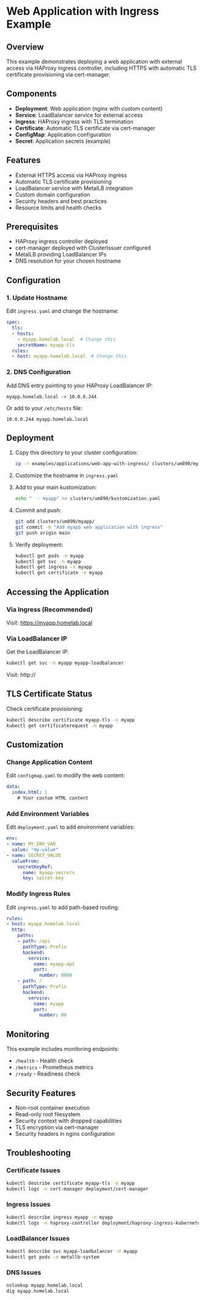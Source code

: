 # Web Application with Ingress Example

## Overview

This example demonstrates deploying a web application with external access via HAProxy ingress controller, including HTTPS with automatic TLS certificate provisioning via cert-manager.

## Components

- **Deployment**: Web application (nginx with custom content)
- **Service**: LoadBalancer service for external access
- **Ingress**: HAProxy ingress with TLS termination
- **Certificate**: Automatic TLS certificate via cert-manager
- **ConfigMap**: Application configuration
- **Secret**: Application secrets (example)

## Features

- External HTTPS access via HAProxy ingress
- Automatic TLS certificate provisioning
- LoadBalancer service with MetalLB integration
- Custom domain configuration
- Security headers and best practices
- Resource limits and health checks

## Prerequisites

- HAProxy ingress controller deployed
- cert-manager deployed with ClusterIssuer configured
- MetalLB providing LoadBalancer IPs
- DNS resolution for your chosen hostname

## Configuration

### 1. Update Hostname
Edit `ingress.yaml` and change the hostname:
```yaml
spec:
  tls:
  - hosts:
    - myapp.homelab.local  # Change this
    secretName: myapp-tls
  rules:
  - host: myapp.homelab.local  # Change this
```

### 2. DNS Configuration
Add DNS entry pointing to your HAProxy LoadBalancer IP:
```
myapp.homelab.local -> 10.0.0.244
```

Or add to your `/etc/hosts` file:
```
10.0.0.244 myapp.homelab.local
```

## Deployment

1. Copy this directory to your cluster configuration:
   ```bash
   cp -r examples/applications/web-app-with-ingress/ clusters/um890/myapp/
   ```

2. Customize the hostname in `ingress.yaml`

3. Add to your main kustomization:
   ```bash
   echo "  - myapp" >> clusters/um890/kustomization.yaml
   ```

4. Commit and push:
   ```bash
   git add clusters/um890/myapp/
   git commit -m "Add myapp web application with ingress"
   git push origin main
   ```

5. Verify deployment:
   ```bash
   kubectl get pods -n myapp
   kubectl get svc -n myapp
   kubectl get ingress -n myapp
   kubectl get certificate -n myapp
   ```

## Accessing the Application

### Via Ingress (Recommended)
Visit: https://myapp.homelab.local

### Via LoadBalancer IP
Get the LoadBalancer IP:
```bash
kubectl get svc -n myapp myapp-loadbalancer
```

Visit: http://<LOADBALANCER-IP>

## TLS Certificate Status

Check certificate provisioning:
```bash
kubectl describe certificate myapp-tls -n myapp
kubectl get certificaterequest -n myapp
```

## Customization

### Change Application Content
Edit `configmap.yaml` to modify the web content:
```yaml
data:
  index.html: |
    # Your custom HTML content
```

### Add Environment Variables
Edit `deployment.yaml` to add environment variables:
```yaml
env:
- name: MY_ENV_VAR
  value: "my-value"
- name: SECRET_VALUE
  valueFrom:
    secretKeyRef:
      name: myapp-secrets
      key: secret-key
```

### Modify Ingress Rules
Edit `ingress.yaml` to add path-based routing:
```yaml
rules:
- host: myapp.homelab.local
  http:
    paths:
    - path: /api
      pathType: Prefix
      backend:
        service:
          name: myapp-api
          port:
            number: 8080
    - path: /
      pathType: Prefix
      backend:
        service:
          name: myapp
          port:
            number: 80
```

## Monitoring

This example includes monitoring endpoints:
- `/health` - Health check
- `/metrics` - Prometheus metrics
- `/ready` - Readiness check

## Security Features

- Non-root container execution
- Read-only root filesystem
- Security context with dropped capabilities
- TLS encryption via cert-manager
- Security headers in nginx configuration

## Troubleshooting

### Certificate Issues
```bash
kubectl describe certificate myapp-tls -n myapp
kubectl logs -n cert-manager deployment/cert-manager
```

### Ingress Issues
```bash
kubectl describe ingress myapp -n myapp
kubectl logs -n haproxy-controller deployment/haproxy-ingress-kubernetes-ingress
```

### LoadBalancer Issues
```bash
kubectl describe svc myapp-loadbalancer -n myapp
kubectl get pods -n metallb-system
```

### DNS Issues
```bash
nslookup myapp.homelab.local
dig myapp.homelab.local
```
